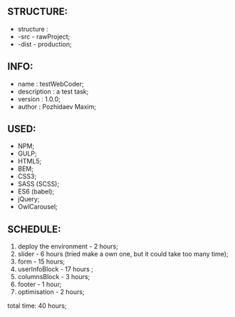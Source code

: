 STRUCTURE:
--------------------------------------------------
* structure   : 
* -src  - rawProject;
* -dist - production;


INFO:
--------------------------------------------------
* name        : testWebCoder;
* description : a test task;
* version     : 1.0.0;
* author      : Pozhidaev Maxim;


USED:
--------------------------------------------------

* NPM;
* GULP;
* HTML5;
* BEM;
* CSS3;
* SASS (SCSS);
* ES6 (babel);
* jQuery;
* OwlCarousel;


SCHEDULE:
--------------------------------------------------

1. deploy the environment - 2 hours;
2. slider - 6 hours (tried make a own one, but it could take too many time);
3. form - 15 hours;
4. userInfoBlock - 17 hours ;
5. columnsBlock - 3 hours;
6. footer - 1 hour;
7. optimisation - 2 hours;

total time: 40 hours;



